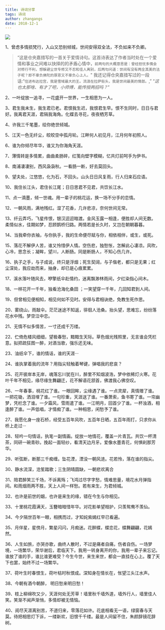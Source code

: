 ```yaml
---
title: 诗词分享
tags: 诗词
author: zhangangs
date: 2018-12-1
---
```

![](http://www.wailian.work/images/2019/01/21/1946680939031402439.jpg)

1、曾虑多情损梵行，入山又恐别倾城，世间安得双全法，不负如来不负卿。

> “这是仓央嘉措写的一首关于爱情诗句。这首诗表达了作者当时处在一个爱情和事业之间难以抉择的的矛盾心情中，`前两句的大概意思是：曾经担忧多情会对修行不利，想躲避尘世专修又不忍和佳人离别，后两句问道：世间有没有两全其美的法子呢？即不辜负佛陀的厚恩又不辜负心上人。`"
我还记得仓央嘉措写过的一段话:“`住进布达拉宫，我是雪域最大的王。流浪在拉萨街头，我是世间最美的情郎。`,”
“*这也太那啥、有才了吧，小师傅，能传授两招吗？*”

2、一叶绽放一追寻，一花盛开一世界，一生相思为一人。

3、君生我未生，我生君已老。君恨我生迟，我恨君生早。恨不生同时，日日与君好。我离君天涯，君隔我海角。化蝶去寻花，夜夜栖芳草。

4、许我三千笔墨，绘你绝世倾城。

5、江天一色无纤尘，皎皎空中孤月轮。江畔何人初见月，江月何年初照人。

6、谁为你倾尽年华，谁又为你海角天涯。

7、薄情转是多情累，曲曲柔肠碎，红笺向壁字模糊，忆共灯前呵手为伊书。

8、南浦凄凄别，西风袅袅秋。一看肠一断，好去莫回头。

9、望夫处，江悠悠，化为石，不回头。山头日日风复雨，行人归来石应语。

10、我住长江头，君住长江尾；日日思君不见君，共饮长江水。

11、点一滴墨，倾一世魂。用一辈子的桃花运，换一场不分手的恋情。

12、一朝风雨，满地残红。湿了花香，几许悲凉，奈何世间无常。

13、纤云弄巧，飞星传恨，银汉迢迢暗渡。金风玉露一相逢，便胜却人间无数。柔情似水，佳期如梦，忍顾鹊桥归路。两情若是长久时，又岂在朝朝暮暮。

14、当我牵你衣袖，与你执手，我的生命便尽赋与你，相依相伴，或生，或死。

15、落花不解伊人苦，谁又怜惜伊人情。空伤悲，独愁怅，怎解此心凄凉。风吹，心冷，思念长；凝眸，望川，人断肠。同是断肠人，不知心伤几许。

16、执子之手，与子成说，终只是浮烟；死生契阔，与子偕老，都只是无果；红尘深处，我应劫而来，抽身，却已是心痕累累。

17、溪水落叶随风去，咿擎纸伞赴情约，迷离飘渺林雨间，夕红染指心间木。

18、一样花开一千年，独看沧海化桑田 ；一笑望穿一千年，几回知君到人间。

19、但曾相见便相知，相见何如不见时。安得与君相诀绝，免教生死作思。

20、雾绕山，雨敲伞。茫茫迷途不知返，徘徊人沧桑。抬头望，思难忘，纷纷落花水中残。梦空泣中恋。

21、无情不似多情苦，一寸还成千万缕。

22、伫倚危楼风细细，望极春愁，黯黯生天际。草色烟光残照里，无言谁会凭栏意。拟把疏狂图一醉，对酒当歌，强乐还无味。

23、油纸伞下，谁的情话，谁的天涯···

24、谁执掌着我的流年？用指尖轻触着琴键，弹唱我的悲哀？

25、花开彼岸本无岸，魂落忘川犹在川，醉里不知烟波浩，梦中依稀灯火寒。花叶千年不相见，缘尽缘生舞翩迁，花不解语花颔首，佛渡我心佛空叹。

26、一年春事，桃花红了谁。一眼回眸，尘缘遇了谁。一点灵犀，真情赠了谁。一把花锄，洒泪埋了谁。一句珍重，天涯送了谁。一番萧索，鱼书寄了谁。一帘幽梦，凭栏念了谁。一夕霜风，雪雨遣了谁。一江明月，回首少了谁。一杯浊酒，相逢醉了谁。一声低唱，才情痴了谁。一种相思，闲愁予了谁。

27、我愿化身一座石桥，经受五百年风吹，五百年日晒，五百年雨打，只求你从桥上走过···

28、轻吟一句情话，执笔一副情画。绽放一地情花，覆盖一片青瓦。共饮一杯清茶，同研一碗青砂。挽起一面轻纱，看清天边月牙。爱像水墨青花，何惧刹那芳华。

29、听弦断，断那三千痴缠。坠花湮，湮没一朝风涟。花若怜，落在谁的指尖。

30、静水流深，沧笙踏歌；三生阴晴圆缺，一朝悲欢离合

31、陪君醉笑三千场，不诉离殇；飞鸿过尽字字愁，情难思量，境花水月弹指间。和雨烟雨两不胜，天上人间一样愁。若有来生，为君倾城。

32、也许是前世的姻，也许是来生的缘，错在今生与你相见。

33、十里桃花霞满天，玉簪暗暗惜年华。对花影单望相护，只羡鸳鸯不羡仙。

34、今夕隔世百年一眼，相携而过，才知姹紫嫣红早已看遍。

35、月伴星，星傍月，繁星闪闪，月痴迷。花醉蝶，蝶恋花，蝶舞翩翩，花嫣然。

36、人生如旅，亦哭亦歌，曲终人散时，不过是痛者自痛，伤者自伤。一场梦境，一场繁华，荣华谢后，君临天下。我用一转身离开的你，我用一辈子来忘记。谁放了谁的手，谁比谁更难受？今生今世，来生来世，都会一直挂在心上。覆了天下也罢，始终不过一场繁华。

37、荷叶生时春恨生，荷叶枯时秋恨成。深知身在情长在，怅望江头江水声。

38、今朝有酒今朝醉， 明日愁来明日愁！

39、枝上柳绵吹又少，天涯何处无芳草！墙里秋千墙外道，墙外行人，墙里佳人笑。笑渐不闻声渐悄，多情却被无情恼。

40、阅尽天涯离别苦，不道归来，零落花如许。花底相看无一语，绿窗春与天莫。待把相思灯下诉，一缕新欢，旧恨千千缕。最是人间留不住，朱颜辞镜花辞树。




